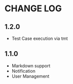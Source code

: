 # CHANGE LOG

## 1.2.0

- Test Case execution via tmt

## 1.1.0

- Markdown support
- Notification
- User Management
